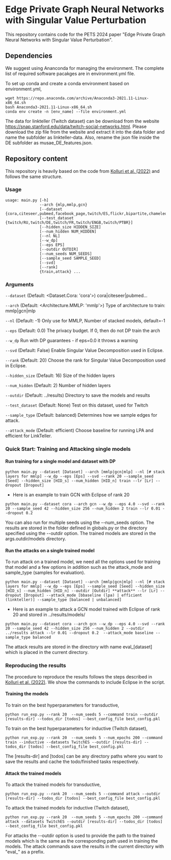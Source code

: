 # Edge Private Graph Neural Networks with Singular Value Perturbation
This repository contains code for the PETS 2024 paper "Edge Private Graph Neural Networks with Singular Value Perturbation".

## Dependencies ##
We suggest using Ananconda for managing the environment. The complete list of required software pacakges are in environment.yml file.

To set up conda and create a conda environment based on environment.yml,
```
wget https://repo.anaconda.com/archive/Anaconda3-2021.11-Linux-x86_64.sh
bash Anaconda3-2021.11-Linux-x86_64.sh
conda env create -n [env_name] --file environment.yml
```
The data for linkteller (Twitch dataset) can be download from the website https://snap.stanford.edu/data/twitch-social-networks.html. Please download the zip file from the website and extract it into the data folder and name the subfolder as linkteller-data. Also, rename the json file inside the DE subfolder as musae_DE_features.json.

## Repository content ##
This repository is heavily based on the code from [Kolluri et al. (2022)](https://github.com/aashishkolluri/lpgnet-prototype) and follows the same structure.

### Usage ###
```
usage: main.py [-h]
               --arch {mlp,mmlp,gcn}
               [--dataset {cora,citeseer,pubmed,facebook_page,twitch/ES,flickr,bipartite,chameleon}]
               [--test_dataset {twitch/RU,twitch/DE,twitch/FR,twitch/ENGB,twitch/PTBR}]
               [--hidden_size HIDDEN_SIZE]
               [--num_hidden NUM_HIDDEN]
               [--nl NL]
               [--w_dp]
               [--eps EPS]
               [--outdir OUTDIR]
               [--num_seeds NUM_SEEDS] 
               [--sample_seed SAMPLE_SEED]
               [--svd]
               [--rank]
               {train,attack} ...
```
### Arguments ###
`--dataset` (Default: <Dataset.Cora: 'cora'>)
cora|citeseer|pubmed...

`--arch` (Default: <Architecture.MMLP: 'mmlp'>)
Type of architecture to train: mmlp|gcn|mlp

`--nl` (Default: -1)
Only use for MMLP, Number of stacked models, default=-1

`--eps` (Default: 0.0)
The privacy budget. If 0, then do not DP train the arch

`--w_dp`
Run with DP guarantees - if eps=0.0 it throws a warning

`--svd` (Default: False)
Enable Singular Value Decomposition used in Eclipse.

`--rank` (Default: 20)
Choose the rank for Singular Value Decomposition used in Eclipse.

`--hidden_size` (Default: 16)
Size of the hidden layers

`--num_hidden` (Default: 2)
Number of hidden layers

`--outdir` (Default: ../results)
Directory to save the models and results

`--test_dataset` (Default: None)
Test on this dataset, used for Twitch

`--sample_type` (Default: balanced)
Determines how we sample edges for attack.

`--attack_mode` (Default: efficient)
Choose baseline for running LPA and efficient for LinkTeller.

### Quick Start: Training and Attacking single models ###
#### Run training for a single model and dataset with DP ####
```
python main.py --dataset [Dataset] --arch [mmlp|gcn|mlp] --nl [# stack layers for mmlp] --w_dp --eps [Eps] --svd --rank 20 --sample_seed [Seed] --hidden_size [HID_s] --num_hidden [HID_n] train --lr [Lr] --dropout [Dropout]
```
- Here is an example to train GCN with Eclipse of rank 20
```
python main.py --dataset cora --arch gcn --w_dp --eps 4.0 --svd --rank 20 --sample_seed 42 --hidden_size 256 --num_hidden 2 train --lr 0.01 --dropout 0.2
```
You can also run for multiple seeds using the --num_seeds option. The results are stored in the folder defined in globals.py or the directory specified using the --outdir option. The trained models are stored in the args.outdir/models directory.
#### Run the attacks on a single trained model ####
To run attack on a trained model, we need all the options used for training that model and a few options in addition such as the attack_mode and sample_type (samples for evaluation).
```
python main.py --dataset [Dataset] --arch [mmlp|gcn|mlp] --nl [# stack layers for mmlp] --w_dp --eps [Eps] --sample_seed [Seed] --hidden_size [HID_s] --num_hidden [HID_n] --outdir [Outdir] **attack** --lr [Lr] --dropout [Dropout] --attack_mode [bbaseline (lpa) | efficient (linkteller)] --sample_type [balanced | unbalanced]
```
- Here is an example to attack a GCN model trained with Eclipse of rank 20 and stored in ../results/models/
```
python main.py --dataset cora --arch gcn --w_dp --eps 4.0 --svd --rank 20 --sample_seed 42 --hidden_size 256 --num_hidden 2 --outdir ../results attack --lr 0.01 --dropout 0.2  --attack_mode baseline --sample_type balanced
```
The attack results are stored in the directory with name eval_[dataset] which is placed in the current directory.

### Reproducing the results ###
The procedure to reproduce the results follows the steps described in [Kolluri et al. (2022)](https://github.com/aashishkolluri/lpgnet-prototype). We show the commands to include Eclipse in the script.

#### Training the models ####
To train on the best hyperparameters for transductive, 
```
python run_exp.py --rank 20  --num_seeds 5 --command train --outdir [results-dir] --todos_dir [todos] --best_config_file best_config.pkl
```
To train on the best hyperparameters for inductive (Twitch dataset), 
```
python run_exp.py --rank 20  --num_seeds 5 --num_epochs 200 --command train --inductive --datasets TwitchES --outdir [results-dir] --todos_dir [todos] --best_config_file best_config.pkl
```
The [results-dir] and [todos] can be any directory paths where you want to save the results and cache the todo/finished tasks respectively.

#### Attack the trained models ####
To attack the trained models for transductive, 
```
python run_exp.py --rank 20  --num_seeds 5 --command attack --outdir [results-dir] --todos_dir [todos] --best_config_file best_config.pkl 
```
To attack the trained models for inductive (Twitch dataset), 
```
python run_exp.py --rank 20  --num_seeds 5 --num_epochs 200 --command attack --datasets TwitchES --outdir [results-dir] --todos_dir [todos] --best_config_file best_config.pkl 
```
For attacks the --outdir option is used to provide the path to the trained models which is the same as the corresponding path used in training the models. The attack commands save the results in the current directory with "eval_" as a prefix.